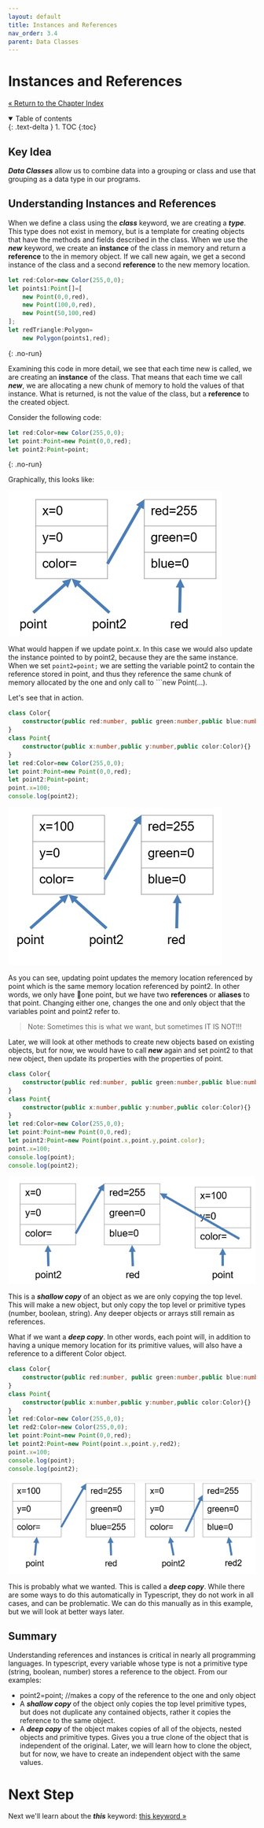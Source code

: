 ```yaml
---
layout: default
title: Instances and References
nav_order: 3.4
parent: Data Classes
---
```


# Instances and References
[&laquo; Return to the Chapter Index](index.md)

<details open markdown="block">
  <summary>
    Table of contents
  </summary>
  {: .text-delta }
1. TOC
{:toc}
</details>

## Key Idea
***Data Classes*** allow us to combine data into a grouping or class and use that grouping as a data type in our programs.

## Understanding Instances and References
When we define a class using the ***class*** keyword, we are creating a ***type***.  This type does not exist in memory, but is a template for creating objects that have the methods and fields described in the class.  When we use the ***new*** keyword, we create an **instance** of the class in memory and return a **reference** to the in memory object.  If we call new again, we get a second instance of the class and a second **reference** to the new memory location.

```typescript
let red:Color=new Color(255,0,0);
let points1:Point[]=[
	new Point(0,0,red),
	new Point(100,0,red),
	new Point(50,100,red)
];
let redTriangle:Polygon=
	new Polygon(points1,red);
```
{: .no-run}

Examining this code in more detail, we see that each time new is called, we are creating an **instance** of the class. That means that each time we call ***new***, we are allocating a new chunk of memory to hold the values of that instance.  What is returned, is not the value of the class, but a **reference** to the created object.

Consider the following code:

```typescript
let red:Color=new Color(255,0,0);
let point:Point=new Point(0,0,red);
let point2:Point=point;
```
{: .no-run}

Graphically, this looks like:

![](../../assets/images/ref1.jpg)

What would happen if we update point.x.  In this case we would also update the instance pointed to by point2, because they are the same instance.  When we set ```point2=point;``` we are setting the variable point2 to contain the reference stored in point, and thus they reference the same chunk of memory allocated by the one and only call to ```new Point(...).

Let's see that in action.

```typescript
class Color{
	constructor(public red:number, public green:number,public blue:number){ }
}
class Point{
	constructor(public x:number,public y:number,public color:Color){}
}
let red:Color=new Color(255,0,0);
let point:Point=new Point(0,0,red);
let point2:Point=point;
point.x=100;
console.log(point2);
```
![](../../assets/images/ref2.jpg)

As you can see, updating point updates the memory location referenced by point which is the same memory location referenced by point2.  In other words, we only have one point, but we have two **references** or **aliases** to that point.  Changing either one, changes the one and only object that the variables point and point2 refer to.
> Note: Sometimes this is what we want, but sometimes IT IS NOT!!!

Later, we will look at other methods to create new objects based on existing objects, but for now, we would have to call ***new*** again and set point2 to that new object, then update its properties with the properties of point.
```typescript
class Color{
	constructor(public red:number, public green:number,public blue:number){ }
}
class Point{
	constructor(public x:number,public y:number,public color:Color){}
}
let red:Color=new Color(255,0,0);
let point:Point=new Point(0,0,red);
let point2:Point=new Point(point.x,point.y,point.color);
point.x=100;
console.log(point);
console.log(point2);
```

![](../../assets/images/ref3.jpg)

This is a ***shallow copy*** of an object as we are only copying the top level.
This will make a new object, but only copy the top level or primitive types (number, boolean, string).  Any deeper objects or arrays still remain as references.

What if we want a ***deep copy***.  In other words, each point will, in addition to having a unique memory location for its primitive values, will also have a reference to a different Color object.

```typescript
class Color{
	constructor(public red:number, public green:number,public blue:number){ }
}
class Point{
	constructor(public x:number,public y:number,public color:Color){}
}
let red:Color=new Color(255,0,0);
let red2:Color=new Color(255,0,0);
let point:Point=new Point(0,0,red);
let point2:Point=new Point(point.x,point.y,red2);
point.x=100;
console.log(point);
console.log(point2);
```

![](../../assets/images/ref4.jpg)

This is probably what we wanted.  This is called a ***deep copy***. While there are some ways to do this automatically in Typescript, they do not work in all cases, and can be problematic.  We can do this manually as in this example, but we will look at better ways later.

## Summary
Understanding references and instances is critical in nearly all programming languages.  In typescript, every variable whose type is not a primitive type (string, boolean, number) stores a reference to the object.  From our examples:
* point2=point; //makes a copy of the reference to the one and only object
* A ***shallow copy*** of the object only copies the top level primitive types, but does not duplicate any contained objects, rather it copies the reference to the same object.
* A ***deep copy*** of the object makes copies of all of the objects, nested objects and primitive types.  Gives you a true clone of the object that is independent of the original.  Later, we will learn how to clone the object, but for now, we have to create an independent object with the same values.

# Next Step

Next we'll learn about the ***this*** keyword: [this keyword &raquo;](this.md)